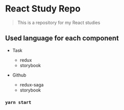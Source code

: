 # React Study Repo
  
> This is a repository for my React studies 

## Used language for each component
+ Task
  + redux
  + storybook

+ Github
  + redux-saga
  + storybook

### `yarn start`
